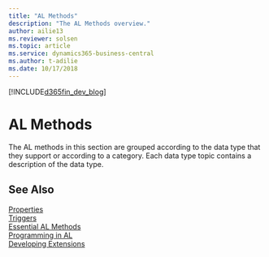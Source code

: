 ```yaml
---
title: "AL Methods"
description: "The AL Methods overview."
author: ailie13
ms.reviewer: solsen
ms.topic: article
ms.service: dynamics365-business-central
ms.author: t-adilie
ms.date: 10/17/2018
---
```


[!INCLUDE[d365fin_dev_blog](../includes/d365fin_dev_blog.md)] 

# AL Methods    
The AL methods in this section are grouped according to the data type that they support or according to a category. Each data type topic contains a description of the data type.  

## See Also  
[Properties](../properties/devenv-properties.md)   
[Triggers](../triggers/devenv-triggers.md)   
[Essential AL Methods](../devenv-Essential-AL-Methods.md)   
[Programming in AL](../devenv-Programming-in-AL.md)  
[Developing Extensions](../devenv-dev-overview.md)  
